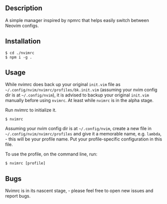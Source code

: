## Description

A simple manager inspired by npmrc that helps easily switch between Neovim configs.

## Installation
```
$ cd ./nvimrc
$ npm i -g .
```

## Usage
While nvimrc does back up your original `init.vim` file as
`~/.config/nvim/nvimrc/profiles/bk.init.vim` (assuming your nvim config dir is
at `~/.config/nvim`), it is advised to backup your original `init.vim` manually
before using `nvimrc`. At least while `nvimrc` is in the alpha stage.

Run nvimrc to initialize it.
```
$ nvimrc
```

Assuming your nvim config dir is at `~/.config/nvim`, create a new file in
`~/.config/nvim/nvimrc/profiles` and give it a memorable name, e.g. `lambda`, -
this will be your profile name. Put your profile-specific configuration in this
file.

To use the profile, on the command line, run:
```
$ nvimrc [profile]
```

## Bugs

Nvimrc is in its nascent stage, - please feel free to open new issues and report bugs.


